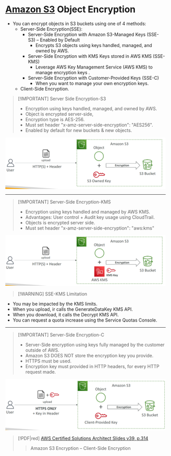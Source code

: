 # [Amazon S3](AWS/Cloud%20Practitioner%20(CLF-C02)/05-Storage%20and%20Databases/01-Amazon%20Simple%20Storage%20Service(S3).md) Object Encryption
- You can encrypt objects in S3 buckets using one of 4 methods:
	- Server-Side Encryption(SSE):
		- Server-Side Encryption with Amazon S3-Managed Keys (SSE-S3) – Enabled by Default 
			- Encrypts S3 objects using keys handled, managed, and owned by AWS. 
		- Server-Side Encryption with KMS Keys stored in AWS KMS (SSE-KMS) 
			- Leverage AWS Key Management Service (AWS KMS) to manage encryption keys .
		- Server-Side Encryption with Customer-Provided Keys (SSE-C) 
			- When you want to manage your own encryption keys.
	- Client-Side Encryption.


> [!IMPORTANT] Server Side Encryption-S3
> - Encryption using keys handled, managed, and owned by AWS.
> - Object is encrypted server-side,
> - Encryption type is AES-256.
> - Must set header "x-amz-server-side-encryption": "AES256".
> - Enabled by default for new buckets & new objects.

![](AWS/AWS%20Solutions%20Architect%20Associate%20Certification%20SAA-C03/img/Pasted%20image%2020241203105822.png)

---

> [!IMPORTANT] Server-Side Encryption-KMS
> - Encryption using keys handled and managed by AWS KMS.
> - Advantages: User control + Audit key usage using CloudTrail.
> - Objects is encrypted server side.
> - Must set header "x-amz-server-side-encryption": "aws:kms"

![](AWS/AWS%20Solutions%20Architect%20Associate%20Certification%20SAA-C03/img/Pasted%20image%2020241203110108.png)


> [!WARNING] SSE-KMS Limitation
- You may be impacted by the KMS limits.
- When you upload, ir calls the GenerateDataKey KMS API.
- When you download, it calls the Decrypt KMS API.
- You can request a quota increase using the Service Quotas Console.

---


> [!IMPORTANT] Server-Side Encryption-C
> - Server-Side encryption using keys fully managed by the customer outside of AWS.
> - Amazon S3 DOES NOT store the encryption key you provide.
> - HTTPS must be used.
> - Encryption key must provided in HTTP headers, for every HTTP request made.


![](AWS/AWS%20Solutions%20Architect%20Associate%20Certification%20SAA-C03/img/Pasted%20image%2020241203110504.png)

> [!PDF|red] [AWS Certified Solutions Architect Slides v39, p.314](AWS/Slides/AWS%20Certified%20Solutions%20Architect%20Slides%20v39.pdf#page=314&selection=8,0,14,15&color=red)
> > Amazon S3 Encryption – Client-Side Encryption


